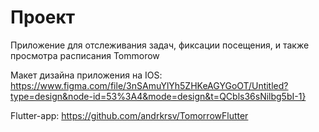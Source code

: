 # Проект

Приложение для отслеживания задач, фиксации посещения, и также просмотра расписания Tommorow

Макет дизайна приложения на IOS: https://www.figma.com/file/3nSAmuYlYh5ZHKeAGYGoOT/Untitled?type=design&node-id=53%3A4&mode=design&t=QCbls36sNilbg5bI-1}

Flutter-app: https://github.com/andrkrsv/TomorrowFlutter
